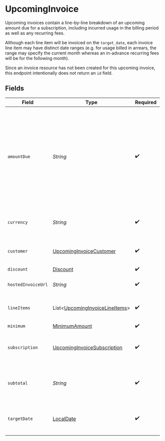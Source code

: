 # UpcomingInvoice

Upcoming invoices contain a line-by-line breakdown of an upcoming amount due for a subscription, including incurred usage in the billing period as well as any recurring fees. 

Although each line item will be invoiced on the `target_date`, each invoice line item may have distinct date ranges (e.g. for usage billed in arrears, the range may specify the current month whereas an in-advance recurring fees will be for the following month).

Since an invoice resource has not been created for this upcoming invoice, this endpoint intentionally does not return an `id` field.


## Fields

| Field                                                                                                                                     | Type                                                                                                                                      | Required                                                                                                                                  | Description                                                                                                                               | Example                                                                                                                                   |
| ----------------------------------------------------------------------------------------------------------------------------------------- | ----------------------------------------------------------------------------------------------------------------------------------------- | ----------------------------------------------------------------------------------------------------------------------------------------- | ----------------------------------------------------------------------------------------------------------------------------------------- | ----------------------------------------------------------------------------------------------------------------------------------------- |
| `amountDue`                                                                                                                               | *String*                                                                                                                                  | :heavy_check_mark:                                                                                                                        | The final amount to be charged to the customer after all minimums and discounts have been applied. Only populated for non-pre-paid plans. | 8.00                                                                                                                                      |
| `currency`                                                                                                                                | *String*                                                                                                                                  | :heavy_check_mark:                                                                                                                        | An ISO 4217 currency string or `credits`                                                                                                  | USD                                                                                                                                       |
| `customer`                                                                                                                                | [UpcomingInvoiceCustomer](../../models/shared/UpcomingInvoiceCustomer.md)                                                                 | :heavy_check_mark:                                                                                                                        | The customer receiving this invoice.                                                                                                      |                                                                                                                                           |
| `discount`                                                                                                                                | [Discount](../../models/shared/Discount.md)                                                                                               | :heavy_check_mark:                                                                                                                        | N/A                                                                                                                                       |                                                                                                                                           |
| `hostedInvoiceUrl`                                                                                                                        | *String*                                                                                                                                  | :heavy_check_mark:                                                                                                                        | A URL for the invoice portal.                                                                                                             |                                                                                                                                           |
| `lineItems`                                                                                                                               | List<[UpcomingInvoiceLineItems](../../models/shared/UpcomingInvoiceLineItems.md)>                                                         | :heavy_check_mark:                                                                                                                        | The breakdown of prices in this invoice.                                                                                                  |                                                                                                                                           |
| `minimum`                                                                                                                                 | [MinimumAmount](../../models/shared/MinimumAmount.md)                                                                                     | :heavy_check_mark:                                                                                                                        | N/A                                                                                                                                       |                                                                                                                                           |
| `subscription`                                                                                                                            | [UpcomingInvoiceSubscription](../../models/shared/UpcomingInvoiceSubscription.md)                                                         | :heavy_check_mark:                                                                                                                        | The associated subscription for this invoice.                                                                                             |                                                                                                                                           |
| `subtotal`                                                                                                                                | *String*                                                                                                                                  | :heavy_check_mark:                                                                                                                        | The total before any discounts and minimums are applied.                                                                                  | 8.00                                                                                                                                      |
| `targetDate`                                                                                                                              | [LocalDate](https://docs.oracle.com/javase/8/docs/api/java/time/LocalDate.html)                                                           | :heavy_check_mark:                                                                                                                        | The expected issue date of the invoice.                                                                                                   | 2022-05-01                                                                                                                                |